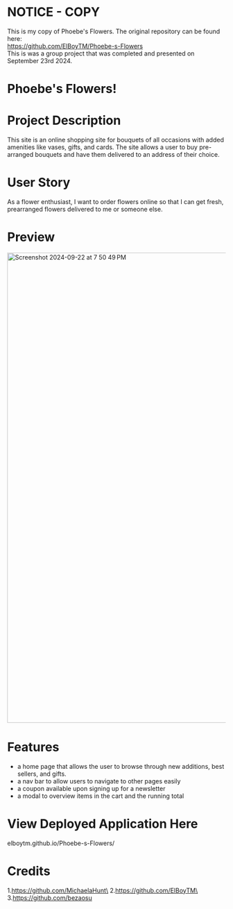 # NOTICE - COPY
This is my copy of Phoebe's Flowers. The original repository can be found here: \
https://github.com/ElBoyTM/Phoebe-s-Flowers \
This is was a group project that was completed and presented on September 23rd 2024. 
# Phoebe's Flowers!

# Project Description 
This site is an online shopping site for bouquets of all occasions with added amenities like vases, gifts, and cards. 
The site allows a user to buy pre-arranged bouquets and have them delivered to an address of their choice. 

# User Story
As a flower enthusiast,
I want to order flowers online
so that I can get fresh, prearranged flowers delivered to me or someone else.

# Preview
<img width="1084" alt="Screenshot 2024-09-22 at 7 50 49 PM" src="https://github.com/user-attachments/assets/ff6ce09f-9954-4ec1-882d-8363291c8bb7">

# Features
- a home page that allows the user to browse through new additions, best sellers, and gifts.
- a nav bar to allow users to navigate to other pages easily
- a coupon available upon signing up for a newsletter
- a modal to overview items in the cart and the running total

# View Deployed Application Here
elboytm.github.io/Phoebe-s-Flowers/

# Credits

1.https://github.com/MichaelaHunt\
2.https://github.com/ElBoyTM\
3.https://github.com/bezaosu
